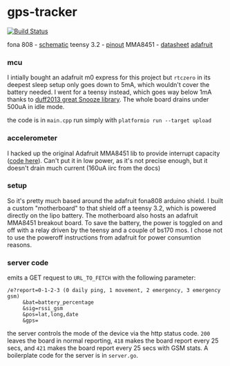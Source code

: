 gps-tracker
==================
[![Build Status](https://travis-ci.org/pldubouilh/gps-tracker.svg?branch=master)](https://travis-ci.org/pldubouilh/gps-tracker)

fona 808 - [schematic](https://cdn-learn.adafruit.com/assets/assets/000/026/594/original/adafruit_products_schem.png?1437161178)
teensy 3.2 - [pinout](https://www.pjrc.com/teensy/teensy32_front_pinout.png)
MMA8451 - [datasheet](https://cdn-shop.adafruit.com/datasheets/MMA8451Q-1.pdf) [adafruit](https://learn.adafruit.com/adafruit-mma8451-accelerometer-breakout/pinouts)

### mcu
I intially bought an adafruit m0 express for this project but `rtczero` in its deepest sleep setup only goes down to 5mA, which wouldn't cover the battery needed. I went for a teensy instead, which goes way below 1mA thanks to [duff2013 great Snooze library](https://github.com/duff2013/Snooze). The whole board drains under 500uA in idle mode.

the code is in `main.cpp` run simply with `platformio run --target upload`

### accelerometer
I hacked up the original Adafruit MMA8451 lib to provide interrupt capacity ([code here](https://github.com/pldubouilh/gps-tracker/tree/master/lib/Adafruit%20FONA%20Library_ID634)). Can't put it in low power, as it's not precise enough, but it doesn't drain much current (160uA iirc from the docs)

### setup
So it's pretty much based around the adafruit fona808 arduino shield. I built a custom "motherboard" to that shield off a teensy 3.2, which is powered directly on the lipo battery.
The motherboard also hosts an adafruit MMA8451 breakout board. To save the battery, the power is toggled on and off with a relay driven by the teensy and a couple of bs170 mos. I chose not to use the poweroff instructions from adafruit for power consumtion reasons.

### server code
emits a GET request to `URL_TO_FETCH` with the following parameter:
```
/e?report=0-1-2-3 (0 daily ping, 1 movement, 2 emergency, 3 emergency gsm)
     &bat=battery_percentage
     &sig=rssi_gsm
     &pos=lat,long,date
     &gps=
```

the server controls the mode of the device via the http status code. `200` leaves the board in normal reporting, `418` makes the board report every 25 secs, and `421` makes the board report every 25 secs with GSM stats. A boilerplate code for the server is in `server.go`.
